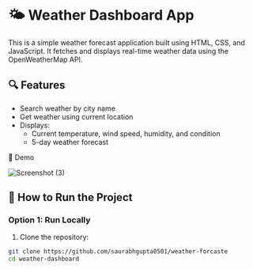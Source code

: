 # 🌤️ Weather Dashboard App

This is a simple weather forecast application built using HTML, CSS, and JavaScript. It fetches and displays real-time weather data using the OpenWeatherMap API.

## 🔍 Features

- Search weather by city name
- Get weather using current location
- Displays:
  - Current temperature, wind speed, humidity, and condition
  - 5-day weather forecast

 📸 Demo

![Screenshot (3)](https://github.com/user-attachments/assets/609c151c-4c5f-4831-b158-8c4c8588c97c)

## 🚀 How to Run the Project

### Option 1: Run Locally

1. Clone the repository:

```bash
git clone https://github.com/saurabhgupta0501/weather-forcaste
cd weather-dashboard

